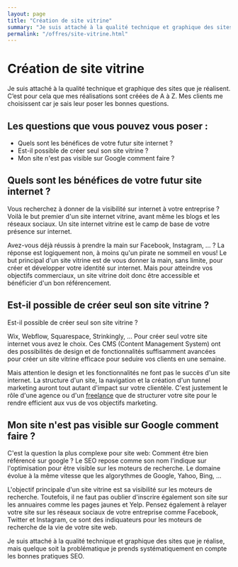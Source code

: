 ```yaml
---
layout: page
title: "Création de site vitrine"
summary: "Je suis attaché à la qualité technique et graphique des sites que je réalisent. C’est pour cela que mes réalisations sont créées de A à Z. Mes clients me choisissent car je sais leur poser les bonnes questions."
permalink: "/offres/site-vitrine.html"
---
```


# Création de site vitrine

Je suis attaché à la qualité technique et graphique des sites que je réalisent. C’est pour cela que mes réalisations sont créées de A à Z. Mes clients me choisissent car je sais leur poser les bonnes questions.

## Les questions que vous pouvez vous poser :

- Quels sont les bénéfices de votre futur site internet ?
- Est-il possible de créer seul son site vitrine ?
- Mon site n'est pas visible sur Google comment faire ?

## Quels sont les bénéfices de votre futur site internet ?

Vous recherchez à donner de la visibilité sur internet à votre entreprise ? Voilà le but premier d'un site internet vitrine, avant même les blogs et les réseaux sociaux. Un site internet vitrine est le camp de base de votre présence sur internet.

Avez-vous déjà réussis à prendre la main sur Facebook, Instagram, ... ? La réponse est logiquement non, à moins qu'un pirate ne sommeil en vous! Le but principal d'un site vitrine est de vous donner la main, sans limite, pour créer et développer votre identité sur internet. Mais pour atteindre vos objectifs commerciaux, un site vitrine doit donc être accessible et bénéficier d'un bon référencement.

## Est-il possible de créer seul son site vitrine ?

Est-il possible de créer seul son site vitrine ?

Wix, Webflow, Squarespace, Strinkingly, … Pour créer seul votre site internet vous avez le choix. Ces CMS (Content Management System) ont des possibilités de design et de fonctionnalités suffisamment avancées pour créer un site vitrine efficace pour seduire vos clients en une semaine.

Mais attention le design et les fonctionnalités ne font pas le succès d'un site internet. La structure d'un site, la navigation et la création d'un tunnel marketing auront tout autant d'impact sur votre clientèle. C'est justement le rôle d'une agence ou d'un <a href="{{ site.data.config.url }}/about.html">freelance</a> que de structurer votre site pour le rendre efficient aux vus de vos objectifs marketing.

## Mon site n'est pas visible sur Google comment faire ?

C'est la question la plus complexe pour site web: Comment être bien référencé sur google ? Le SEO repose comme son nom l'indique sur l'optimisation pour être visible sur les moteurs de recherche. Le domaine évolue à la même vitesse que les algorythmes de Google, Yahoo, Bing, ...

L'objectif principale d'un site vitrine est sa visibilité sur les moteurs de recherche. Toutefois, il ne faut pas oublier d'inscrire également son site sur les annuaires comme les pages jaunes et Yelp. Pensez également à relayer votre site sur les réseaux sociaux de votre entreprise comme Facebook, Twitter et Instagram, ce sont des indiquateurs pour les moteurs de recherche de la vie de votre site web.

Je suis attaché à la qualité technique et graphique des sites que je réalise, mais quelque soit la problématique je prends systématiquement en compte les bonnes pratiques SEO.
